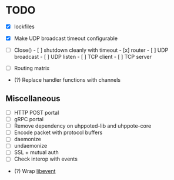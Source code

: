 # TODO

- [x] lockfiles
- [x] Make UDP broadcast timeout configurable

- [ ] Close()
      - [ ] shutdown cleanly with timeout
            - [x] router
            - [ ] UDP broadcast
            - [ ] UDP listen
            - [ ] TCP client
            - [ ] TCP server

- [ ] Routing matrix
- (?) Replace handler functions with channels

## Miscellaneous
- [ ] HTTP POST portal
- [ ] gRPC portal
- [ ] Remove dependency on uhppoted-lib and uhppote-core
- [ ] Encode packet with protocol buffers
- [ ] daemonize
- [ ] undaemonize
- [ ] SSL + mutual auth
- [ ] Check interop with events
- (?) Wrap [libevent](https://libevent.org)
